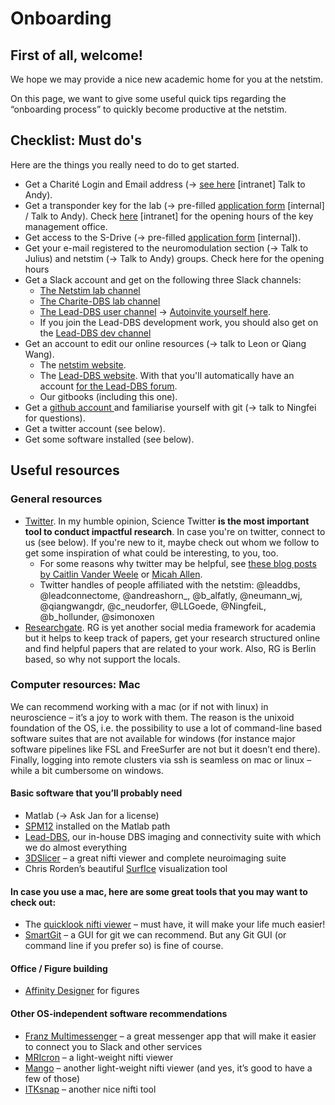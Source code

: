 # Onboarding

## First of all, welcome!

We hope we may provide a nice new academic home for you at the netstim.

On this page, we want to give some useful quick tips regarding the “onboarding process” to quickly become productive at the netstim.

## Checklist: Must do's

Here are the things you really need to do to get started.

* Get a Charité Login and Email address (-> [see here](https://intranet.charite.de/it/it\_serviceueberblick/e\_mail\_dienst/) \[intranet] Talk to Andy).
* Get a transponder key for the lab (-> pre-filled [application form](https://app.gitbook.com/o/-LXNx2xjSukdfwoFwk78/s/Bnu6CbqgBqLWkIZlEsqC/) \[internal] / Talk to Andy). Check [here](https://cfm-portal.charite.de/benefit/key) \[intranet] for the opening hours of the key management office.
* Get access to the S-Drive (-> pre-filled [application form](https://app.gitbook.com/s/Bnu6CbqgBqLWkIZlEsqC/s-drive) \[internal]).
* Get your e-mail registered to the neuromodulation section (-> Talk to Julius) and netstim (-> Talk to Andy) groups.  Check here for the opening hours
* Get a Slack account and get on the following three Slack channels:
  * [The Netstim lab channel](http://netstimworkchannel.slack.com)
  * [The Charite-DBS lab channel](http://charitedbs.slack.com)
  * [The Lead-DBS user channel](http://leadsuite.slack.com) -> [Autoinvite yourself here](http://www.lead-dbs.org/helpsupport/slack-user-channel/).
  * If you join the Lead-DBS development work, you should also get on the [Lead-DBS dev channel](http://lead-dbs.slack.com)
* Get an account to edit our online resources (-> talk to Leon or Qiang Wang).
  * The [netstim website](http://netstim.berlin).
  * The [Lead-DBS website](http://lead-dbs.org/wp-login.php). With that you'll automatically have an account [for the Lead-DBS forum](http://www.lead-dbs.org/forums/forum/lead-dbs-support-forum/).
  * Our gitbooks (including this one).
* Get a [github account ](https://github.com)and familiarise yourself with git (-> talk to Ningfei for questions).
* Get a twitter account (see below).
* Get some software installed (see below).&#x20;

## Useful resources

### General resources

* [Twitter](http://twitter.com). In my humble opinion, Science Twitter **is the most important tool to conduct impactful research**. In case you're on twitter, connect to us (see below). If you're new to it, maybe check out whom we follow to get some inspiration of what could be interesting, to you, too.
  * For some reasons why twitter may be helpful, see [these blog posts by Caitlin Vander Weele](http://media.inscopix.com/twitter-for-academics-101-getting-started) or [Micah Allen](https://micahallen.org/2015/12/04/how-useful-is-twitter-for-academics-really/).
  * Twitter handles of people affiliated with the netstim: @leaddbs, @leadconnectome, @andreashorn\_, @b\_alfatly, @neumann\_wj, @qiangwangdr, @c\_neudorfer, @LLGoede, @NingfeiL, @b\_hollunder, @simonoxen
* [Researchgate](http://researchgate.net). RG is yet another social media framework for academia but it helps to keep track of papers, get your research structured online and find helpful papers that are related to your work. Also, RG is Berlin based, so why not support the locals.

### Computer resources: Mac

We can recommend working with a mac (or if not with linux) in neuroscience – it’s a joy to work with them. The reason is the unixoid foundation of the OS, i.e. the possibility to use a lot of command-line based software suites that are not available for windows (for instance major software pipelines like FSL and FreeSurfer are not but it doesn’t end there). Finally, logging into remote clusters via ssh is seamless on mac or linux – while a bit cumbersome on windows.

#### Basic software that you’ll probably need

* Matlab (-> Ask Jan for a license)&#x20;
* [SPM12](https://www.fil.ion.ucl.ac.uk/spm/software/spm12/) installed on the Matlab path&#x20;
* [Lead-DBS](http://www.lead-dbs.org/), our in-house DBS imaging and connectivity suite with which we do almost everything&#x20;
* [3DSlicer](http://slicer.org/) – a great nifti viewer and complete neuroimaging suite&#x20;
* Chris Rorden’s beautiful [SurfIce](https://www.nitrc.org/projects/surfice/) visualization tool&#x20;

#### In case you use a mac, here are some great tools that you may want to check out:

* The [quicklook nifti viewer](http://dti-tk.sourceforge.net/pmwiki/pmwiki.php?n=QuicklookPlugin.Main) – must have, it will make your life much easier!&#x20;
* [SmartGit](https://www.syntevo.com/) – a GUI for git we can recommend. But any Git GUI (or command line if you prefer so) is fine of course.

#### Office / Figure building

* [Affinity Designer](https://affinity.serif.com/en-gb/) for figures&#x20;

#### Other OS-independent software recommendations

* [Franz Multimessenger](https://meetfranz.com/) – a great messenger app that will make it easier to connect you to Slack and other services&#x20;
* [MRIcron](https://www.nitrc.org/projects/mricron) – a light-weight nifti viewer&#x20;
* [Mango](http://ric.uthscsa.edu/mango/) – another light-weight nifti viewer (and yes, it’s good to have a few of those)&#x20;
* [ITKsnap](http://www.itksnap.org/pmwiki/pmwiki.php) – another nice nifti tool
